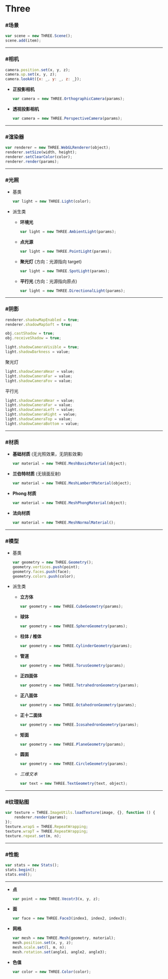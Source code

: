 # Three #

### #场景 ###

```javascript
var scene = new THREE.Scene();
scene.add(item);
```

*****

### #相机 ###

```javascript
camera.position.set(x, y, z);
camera.up.set(x, y, z);
camera.lookAt({x: _, y: _, z: _});
```

+ __正投影相机__

    ```javascript
    var camera = new THREE.OrthographicCamera(params);
    ```
    
+ __透视投影相机__

    ```javascript
    var camera = new THREE.PerspectiveCamera(params);
    ```
    
*****    

### #渲染器 ###

```javascript
var renderer = new THREE.WebGLRenderer(object);
renderer.setSize(width, height);
renderer.setClearColor(color);
renderer.render(params);
```

*****

### #光照 ###

+ 基类

    ```javascript
    var light = new THREE.Light(color);
    ```

+ 派生类

    + __环境光__
    
        ```javascript
        var light = new THREE.AmbientLight(params);
        ```

    + __点光源__
    
        ```javascript
        var light = new THREE.PointLight(params);
        ```

    + __聚光灯__ (方向：光源指向 target)
        
        ```javascript
        var light = new THREE.SpotLight(params);
        ```
 
    + __平行光__ (方向：光源指向原点)
    
        ```javascript
        var light = new THREE.DirectionalLight(params);
        ```

*****

### #阴影 ###

```javascript
renderer.shadowMapEnabled = true;
renderer.shadowMapSoft = true;
```
```javascript
obj.castShadow = true;
obj.receiveShadow = true;
```
```javascript
light.shadowCameraVisible = true;
light.shadowDarkness = value;
```

聚光灯
```javascript
light.shadowCameraNear = value;
light.shadowCameraFar = value;
light.shadowCameraFov = value;
```

平行光
```javascript
light.shadowCameraNear = value;
light.shadowCameraFar = value;
light.shadowCameraLeft = value;
light.shadowCameraRight = value;
light.shadowCameraTop = value;
light.shadowCameraBottom = value;
```

*****

### #材质 ###

+ __基础材质__ (无光照效果，无阴影效果)

    ```javascript
    var material = new THREE.MeshBasicMaterial(object);
    ```

+ __兰伯特材质__ (无镜面反射)

    ```javascript
    var material = new THREE.MeshLambertMaterial(object);
    ```

+ __Phong 材质__

    ```javascript
    var material = new THREE.MeshPhongMaterial(object);
    ```

+ __法向材质__

    ```javascript
    var material = new THREE.MeshNormalMaterial();
    ```

*****

### #模型 ###

+ 基类

    ```javascript
    var geometry = new THREE.Geometry();
    geometry.vertices.push(point);
    geometry.faces.push(face);
    geometry.colors.push(color);
    ```

+ 派生类
    
    + __立方体__
    
        ```javascript
        var geometry = new THREE.CubeGeometry(params);
        ```
    
    + __球体__
    
        ```javascript
        var geometry = new THREE.SphereGeometry(params);
        ```
    
    + __柱体 / 椎体__
        
        ```javascript
        var geometry = new THREE.CylinderGeometry(params);
        ```
    
    + __管道__
    
        ```javascript
        var geometry = new THREE.TorusGeometry(params);
        ```
    
    + __正四面体__
    
        ```javascript
        var geometry = new THREE.TetrahedronGeometry(params);
        ```
    
    + __正八面体__
    
        ```javascript
        var geometry = new THREE.OctahedronGeometry(params);
        ```
    
    + __正十二面体__
        
        ```javascript
        var geometry = new THREE.IcosahedronGeometry(params);
        ```
    
    + __矩面__
    
        ```javascript
        var geometry = new THREE.PlaneGeometry(params);
        ```
    
    + __圆面__
    
        ```javascript
        var geometry = new THREE.CircleGeometry(params);
        ```
    
    + _三维文本_
    
        ```javascript
        var text = new THREE.TextGeometry(text, object);
        ```

*****

### #纹理贴图 ###

```javascript
var texture = THREE.ImageUtils.loadTexture(image, {}, function () {
    renderer.render(params);
});
texture.wrapS = THREE.RepeatWrapping;
texture.wrapT = THREE.RepeatWrapping;
texture.repeat.set(m, n);
```

*****

### #性能 ###

```javascript
var stats = new Stats();
stats.begin();
stats.end();
```

*****

+ __点__

    ```javascript
    var point = new THREE.Vecotr3(x, y, z);
    ```

+ __面__

    ```javascript
    var face = new THREE.Face3(index1, index2, index3);
    ```

+ __网格__

    ```javascript
    var mesh = new THREE.Mesh(geometry, material);
    mesh.position.set(x, y, z);
    mesh.scale.set(l, m, n);
    mesh.rotation.set(angle1, angle2, angle3);
    ```    

+ __色值__

    ```javascript
    var color = new THREE.Color(color);
    ```